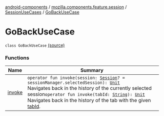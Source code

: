 [android-components](../../../index.md) / [mozilla.components.feature.session](../../index.md) / [SessionUseCases](../index.md) / [GoBackUseCase](./index.md)

# GoBackUseCase

`class GoBackUseCase` [(source)](https://github.com/mozilla-mobile/android-components/blob/master/components/feature/session/src/main/java/mozilla/components/feature/session/SessionUseCases.kt#L144)

### Functions

| Name | Summary |
|---|---|
| [invoke](invoke.md) | `operator fun invoke(session: `[`Session`](../../../mozilla.components.browser.session/-session/index.md)`? = sessionManager.selectedSession): `[`Unit`](https://kotlinlang.org/api/latest/jvm/stdlib/kotlin/-unit/index.html)<br>Navigates back in the history of the currently selected session`operator fun invoke(tabId: `[`String`](https://kotlinlang.org/api/latest/jvm/stdlib/kotlin/-string/index.html)`): `[`Unit`](https://kotlinlang.org/api/latest/jvm/stdlib/kotlin/-unit/index.html)<br>Navigates back in the history of the tab with the given [tabId](invoke.md#mozilla.components.feature.session.SessionUseCases.GoBackUseCase$invoke(kotlin.String)/tabId). |
